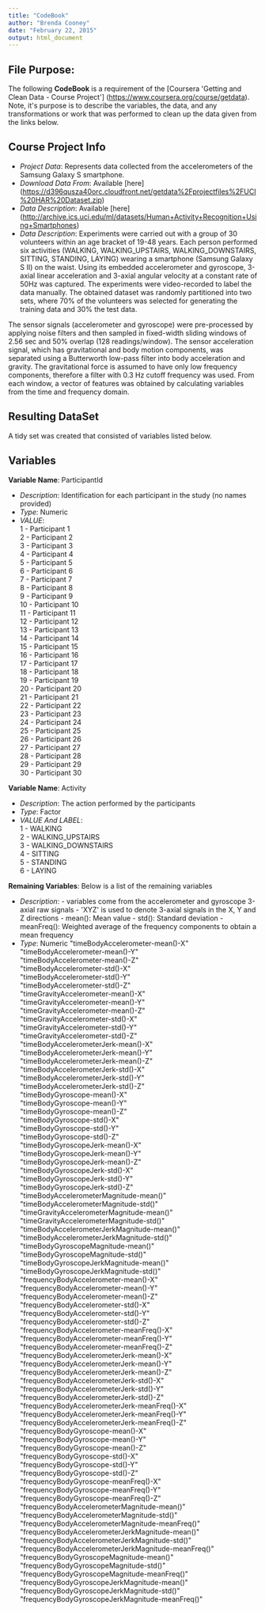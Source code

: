 ```yaml
---
title: "CodeBook"
author: "Brenda Cooney"
date: "February 22, 2015"
output: html_document
---
```


**File Purpose**:     
--------------------------------------------
The following **CodeBook** is a requirement of the [Coursera 'Getting and Clean Data - Course Project'] (https://www.coursera.org/course/getdata). Note, it's purpose is to describe the variables, the data, and any transformations or work that was performed to clean up the data given from the links below.

**Course Project Info**
---------------------------------------------
- *Project Data*:     Represents data collected from the accelerometers of the Samsung Galaxy S smartphone.
- *Download Data From*: Available [here] (https://d396qusza40orc.cloudfront.net/getdata%2Fprojectfiles%2FUCI%20HAR%20Dataset.zip)
- *Data Description*:  Available [here] (http://archive.ics.uci.edu/ml/datasets/Human+Activity+Recognition+Using+Smartphones)
- *Data Description*: Experiments were carried out with a group of 30 volunteers within an age bracket of 19-48 years. Each person performed six activities (WALKING, WALKING_UPSTAIRS, WALKING_DOWNSTAIRS, SITTING, STANDING, LAYING) wearing a smartphone (Samsung Galaxy S II) on the waist. Using its embedded accelerometer and gyroscope, 3-axial linear acceleration and 3-axial angular velocity at a constant rate of 50Hz was captured. The experiments were video-recorded to label the data manually. The obtained dataset was randomly partitioned into two sets, where 70% of the volunteers was selected for generating the training data and 30% the test data. 

The sensor signals (accelerometer and gyroscope) were pre-processed by applying noise filters and then sampled in fixed-width sliding windows of 2.56 sec and 50% overlap (128 readings/window). The sensor acceleration signal, which has gravitational and body motion components, was separated using a Butterworth low-pass filter into body acceleration and gravity. The gravitational force is assumed to have only low frequency components, therefore a filter with 0.3 Hz cutoff frequency was used. From each window, a vector of features was obtained by calculating variables from the time and frequency domain.

**Resulting DataSet**
---------------------------------------------------------------------
A tidy set was created that consisted of variables listed below.

**Variables**
----------------------------------------------------------------------
**Variable Name**:  ParticipantId
- *Description*:    Identification for each participant in the study (no names provided)
- *Type*:           Numeric
- *VALUE*:<br>
                1 - Participant 1<br>
                2 - Participant 2<br>
                3 - Participant 3<br>
                4 - Participant 4<br>
                5 - Participant 5<br>
                6 - Participant 6<br>
                7 - Participant 7<br>
                8 - Participant 8<br>
                9 - Participant 9<br>
                10 - Participant 10<br>
                11 - Participant 11<br>
                12 - Participant 12<br>
                13 - Participant 13<br>
                14 - Participant 14<br>
                15 - Participant 15<br>
                16 - Participant 16<br>
                17 - Participant 17<br>
                18 - Participant 18<br>
                19 - Participant 19<br>
                20 - Participant 20<br>
                21 - Participant 21<br>
                22 - Participant 22<br>
                23 - Participant 23<br>
                24 - Participant 24<br>
                25 - Participant 25<br>
                26 - Participant 26<br>
                27 - Participant 27<br>
                28 - Participant 28<br>
                29 - Participant 29<br>
                30 - Participant 30<br>
                
**Variable Name**: Activity
- *Description*:   The action performed by the participants
- *Type*:          Factor
- *VALUE And LABEL*:<br>
                1 - WALKING<br>
                2 - WALKING_UPSTAIRS<br>
                3 - WALKING_DOWNSTAIRS<br>
                4 - SITTING<br>
                5 - STANDING<br>
                6 - LAYING<br>

**Remaining Variables**: Below is a list of the remaining variables
- *Description*: 
        - variables come from the accelerometer and gyroscope 3-axial raw signals
        - 'XYZ' is used to denote 3-axial signals in the X, Y and Z directions
        - mean(): Mean value
        - std(): Standard deviation
        - meanFreq(): Weighted average of the frequency components to obtain a mean frequency
- *Type*: Numeric
"timeBodyAccelerometer-mean()-X"                        
"timeBodyAccelerometer-mean()-Y"                        
"timeBodyAccelerometer-mean()-Z"                        
"timeBodyAccelerometer-std()-X"                         
"timeBodyAccelerometer-std()-Y"                         
"timeBodyAccelerometer-std()-Z"                         
"timeGravityAccelerometer-mean()-X"                     
"timeGravityAccelerometer-mean()-Y"                     
"timeGravityAccelerometer-mean()-Z"                     
"timeGravityAccelerometer-std()-X"                      
"timeGravityAccelerometer-std()-Y"                      
"timeGravityAccelerometer-std()-Z"                      
"timeBodyAccelerometerJerk-mean()-X"                    
"timeBodyAccelerometerJerk-mean()-Y"                    
"timeBodyAccelerometerJerk-mean()-Z"                    
"timeBodyAccelerometerJerk-std()-X"                     
"timeBodyAccelerometerJerk-std()-Y"                     
"timeBodyAccelerometerJerk-std()-Z"                     
"timeBodyGyroscope-mean()-X"                            
"timeBodyGyroscope-mean()-Y"                            
"timeBodyGyroscope-mean()-Z"                            
"timeBodyGyroscope-std()-X"                             
"timeBodyGyroscope-std()-Y"                             
"timeBodyGyroscope-std()-Z"                             
"timeBodyGyroscopeJerk-mean()-X"                        
"timeBodyGyroscopeJerk-mean()-Y"                        
"timeBodyGyroscopeJerk-mean()-Z"                        
"timeBodyGyroscopeJerk-std()-X"                         
"timeBodyGyroscopeJerk-std()-Y"                         
"timeBodyGyroscopeJerk-std()-Z"                         
"timeBodyAccelerometerMagnitude-mean()"                 
"timeBodyAccelerometerMagnitude-std()"                  
"timeGravityAccelerometerMagnitude-mean()"              
"timeGravityAccelerometerMagnitude-std()"               
"timeBodyAccelerometerJerkMagnitude-mean()"             
"timeBodyAccelerometerJerkMagnitude-std()"              
"timeBodyGyroscopeMagnitude-mean()"                     
"timeBodyGyroscopeMagnitude-std()"                      
"timeBodyGyroscopeJerkMagnitude-mean()"                 
"timeBodyGyroscopeJerkMagnitude-std()"                  
"frequencyBodyAccelerometer-mean()-X"                   
"frequencyBodyAccelerometer-mean()-Y"                   
"frequencyBodyAccelerometer-mean()-Z"                   
"frequencyBodyAccelerometer-std()-X"                    
"frequencyBodyAccelerometer-std()-Y"                    
"frequencyBodyAccelerometer-std()-Z"                    
"frequencyBodyAccelerometer-meanFreq()-X"               
"frequencyBodyAccelerometer-meanFreq()-Y"               
"frequencyBodyAccelerometer-meanFreq()-Z"               
"frequencyBodyAccelerometerJerk-mean()-X"               
"frequencyBodyAccelerometerJerk-mean()-Y"               
"frequencyBodyAccelerometerJerk-mean()-Z"               
"frequencyBodyAccelerometerJerk-std()-X"                
"frequencyBodyAccelerometerJerk-std()-Y"                
"frequencyBodyAccelerometerJerk-std()-Z"                
"frequencyBodyAccelerometerJerk-meanFreq()-X"           
"frequencyBodyAccelerometerJerk-meanFreq()-Y"           
"frequencyBodyAccelerometerJerk-meanFreq()-Z"           
"frequencyBodyGyroscope-mean()-X"                       
"frequencyBodyGyroscope-mean()-Y"                       
"frequencyBodyGyroscope-mean()-Z"                       
"frequencyBodyGyroscope-std()-X"                        
"frequencyBodyGyroscope-std()-Y"                        
"frequencyBodyGyroscope-std()-Z"                        
"frequencyBodyGyroscope-meanFreq()-X"                   
"frequencyBodyGyroscope-meanFreq()-Y"                   
"frequencyBodyGyroscope-meanFreq()-Z"                   
"frequencyBodyAccelerometerMagnitude-mean()"            
"frequencyBodyAccelerometerMagnitude-std()"             
"frequencyBodyAccelerometerMagnitude-meanFreq()"        
"frequencyBodyAccelerometerJerkMagnitude-mean()"    
"frequencyBodyAccelerometerJerkMagnitude-std()"     
"frequencyBodyAccelerometerJerkMagnitude-meanFreq()"
"frequencyBodyGyroscopeMagnitude-mean()"            
"frequencyBodyGyroscopeMagnitude-std()"             
"frequencyBodyGyroscopeMagnitude-meanFreq()"        
"frequencyBodyGyroscopeJerkMagnitude-mean()"        
"frequencyBodyGyroscopeJerkMagnitude-std()"         
"frequencyBodyGyroscopeJerkMagnitude-meanFreq()"